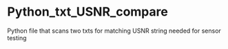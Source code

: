 # Python_txt_USNR_compare
Python file that scans two txts for matching USNR string needed for sensor testing
